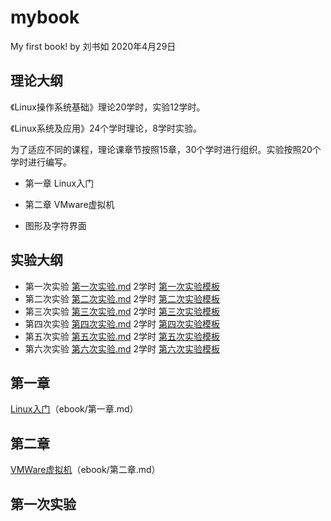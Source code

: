 # mybook
My first book!                               by  刘书如  2020年4月29日

## 理论大纲

《Linux操作系统基础》理论20学时，实验12学时。

《Linux系统及应用》24个学时理论，8学时实验。

为了适应不同的课程，理论课章节按照15章，30个学时进行组织。实验按照20个学时进行编写。

- 第一章 Linux入门

- 第二章 VMware虚拟机

- 图形及字符界面

  

## 实验大纲

- 第一次实验    [第一次实验.md](ebook\第一次实验.md)    2学时  [第一次实验模板](ebook/第一次实验报告.docx)
- 第二次实验    [第二次实验.md](ebook\第二次实验.md)    2学时  [第二次实验模板](ebook/第二次实验报告.docx)
- 第三次实验    [第三次实验.md](ebook\第三次实验.md)    2学时  [第三次实验模板](ebook/第三次实验报告.docx)
- 第四次实验    [第四次实验.md](ebook\第四次实验.md)    2学时  [第四次实验模板](ebook/第四次实验报告.docx)
- 第五次实验    [第五次实验.md](ebook\第五次实验.md)    2学时  [第五次实验模板](ebook/第五次实验报告.docx)
- 第六次实验    [第六次实验.md](ebook\第六次实验.md)    2学时  [第六次实验模板](ebook/第六次实验报告.docx)

## 第一章

[Linux入门](ebook/第一章.md)（ebook/第一章.md）



## 第二章

[VMWare虚拟机](ebook/第二章.md)（ebook/第二章.md）



## 第一次实验

